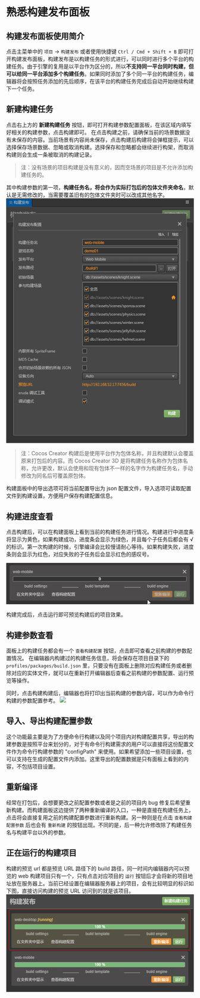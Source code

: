 # 熟悉构建发布面板
## 构建发布面板使用简介
点击主菜单中的 `项目` -> `构建发布` 或者使用快捷键 `Ctrl / Cmd + Shift + B` 即可打开构建发布面板，构建发布是以构建任务的形式进行，可以同时进行多个平台的构建任务。由于引擎的复用是以平台作为区分的，所以**不支持同一平台同时构建，但可以给同一平台添加多个构建任务**。如果同时添加了多个同一平台的构建任务，编辑器将会按照任务添加的先后顺序，在该平台的构建任务完成后自动开始继续构建下一个任务。
## 新建构建任务
点击右上方的 **新建构建任务** 按钮，即可打开构建参数配置面板，在该区域内填写好相关的构建参数，点击构建即可。
在点击构建之前，请确保当前的场景数据没有未保存的内容。当前场景有内容尚未保存，点击构建后构建将会弹框提示，可以选择保存场景数据、忽略或取消构建。选择保存和忽略都会继续进行构架，而取消构建则会生成一条被取消的构建记录。
>注：没有场景的项目构建是没有意义的，因而空场景的项目是不允许添加构建任务的。

其中构建参数的第一项，**构建任务名，将会作为实际打包后的包体文件夹命名**，默认是无需修改的，当需要覆盖旧有的包体文件夹时可以改成其他名字。
![](build-panel/main.png)
>注：Cocos Creator 构建后是使用平台作为包体名称，并且构建默认会覆盖原来打包后的内容。而 Cocos Creator 3D 是将构建任务名称作为包体名称，允许更改，默认会使用和现有包体不一样的名字作为构建任务名，手动修改为同名后可覆盖原包体。

构建面板中的导出选项可将当前配置导出为 json 配置文件，导入选项可读取配置文件到构建设置，方便用户保存构建配置信息。

## 构建进度查看
点击构建后，可以在构建面板上看到当前的构建任务进行情况。构建进行中进度条将显示为黄色，如果构建成功，进度条会显示为绿色，并且每个子任务后都会有 √ 的标识。第一次构建的时候，引擎编译会比较慢请耐心等待。如果构建失败，进度条则会显示为红色，对应失败的子任务后会显示红色的感叹号。

![](build-panel/building.gif)

构建完成后，点击运行即可预览构建后的项目效果。

## 构建参数查看
面板上的构建任务都会有一个 `查看构建配置` 按钮，点击即可查看之前构建的参数配置情况。
在编辑器内构建过的构建任务信息，将会保存在项目目录下的 `profiles/packages/build.json` 里，只要没有在面板上删除对应构建任务或者删除对应的实体文件，就可以在重新打开编辑器后查看之前构建的参数配置、运行预览等操作。

同时，点击构建构建后，编辑器也将打印出当前构建的参数内容，可以作为命令行构建的参数配置参考。
![](build-panel/build-console.jpg)

## 导入、导出构建配置参数
这个功能最主要是为了方便命令行构建以及同个项目内对构建配置共享，导出的构建参数是按照平台来划分的，对于有命令行构建需求的用户可以直接将这份配置文件作为命令行构建参数的 "configPath" 来使用。如果希望添加一些项目设置，也可以支持在生成的配置文件内添加。这里导出的配置数据是只有面板上看到的内容，不包括项目设置。

## 重新编译
经常在打包后，会想要更改之前配置参数或者是之前的项目内 bug 修复后希望重新构建。而构建面板这边提供了两种重新编译的入口，一种是直接在构建任务上，点击将会直接复用之前的构建配置参数进行重新构建。另一种则是在点击 `查看构建配置参数` 后也会有 `重新构建` 的按钮出现。不同的是，后一种允许修改除了构建任务名与构建平台以外的参数。

## 正在运行的构建项目
构建的预览 url 都是预览 URL 路径下的 build 路径，同一时间内编辑器内可以预览的 web 构建项目只有一个，只有点击对应项目的 `运行` 按钮后才会将新的项目地址放在服务器上。当前已经设置在编辑器服务器上的项目，会有比较明显的标识如下图，直接访问构建的预览 URL 访问到的就是该项目。
![](build-panel/build-running.jpg)
